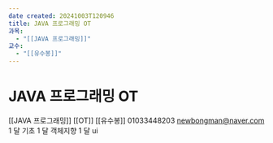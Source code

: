 ```yaml
---
date created: 20241003T120946
title: JAVA 프로그래밍 OT
과목:
  - "[[JAVA 프로그래밍]]"
교수:
  - "[[유수봉]]"
---
```


# JAVA 프로그래밍 OT

[[JAVA 프로그래밍]] [[OT]]
[[유수봉]] 01033448203 newbongman@naver.com
1 달 기초
1 달 객체지향
1 달 ui
